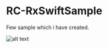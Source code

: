 # RC-RxSwiftSample
Few sample which i have created.

![alt text](RC-RxSwiftSample/blob/master/Demo/app.gif?raw=true)